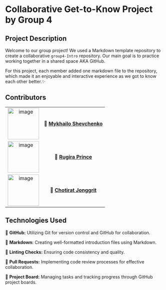 # Collaborative Get-to-Know Project by Group 4

## Project Description

Welcome to our group project! We used a Markdown template repository to create a
collaborative `group4-Intro` repository. Our main goal is to practice working
together in a shared space AKA GitHub.

For this project, each member added one markdown file to the repository, which
made it an enjoyable and interactive experience as we got to know each other
better.✨

## Contributors

|                                                                                                          |                                                                                                       |
| :------------------------------------------------------------------------------------------------------: | :---------------------------------------------------------------------------------------------------: |
| <img src="https://avatars.githubusercontent.com/u/105544023?v=4" alt="image" width="100" height="auto"/> | 📕 [**Mykhailo Shevchenko**](https://github.com/HYF-Class22/group4-Intro/blob/main/members/misha.md)  |
| <img src="https://avatars.githubusercontent.com/u/35040023?v=4" alt="image" width="100" height="auto"/>  | 📘 [**Rugira Prince**](https://github.com/HYF-Class22/group4-Intro/blob/main/members/rugiraprince.md) |
| <img src="https://avatars.githubusercontent.com/u/19163475?v=4" alt="image" width="100" height="auto"/>  | 📙 [**Chotirat Jonggrit**](https://github.com/HYF-Class22/group4-Intro/blob/main/members/jgchoti.md)  |

<!-- link need to be updated & check -->

## Technologies Used

🚀 **GitHub:** Utilizing Git for version control and GitHub for collaboration.

🚀 **Markdown:** Creating well-formatted introduction files using Markdown.

🚀 **Linting Checks:** Ensuring code consistency and quality.

🚀 **Pull Requests:** Implementing code review processes for effective
collaboration.

🚀 **Project Board:** Managing tasks and tracking progress through GitHub
project boards.
